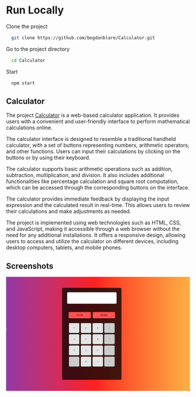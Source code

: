 # Run Locally

Clone the project

```bash
  git clone https://github.com/bogdanblare/Calculator.git
```

Go to the project directory

```bash
  cd Calculator
```

Start

```bash
  npm start
```

## Calculator

The project [Calculator](https://bogdanblare.github.io/Calculator/) is a web-based calculator application. It provides users with a convenient and user-friendly interface to perform mathematical calculations online.

The calculator interface is designed to resemble a traditional handheld calculator, with a set of buttons representing numbers, arithmetic operators, and other functions. Users can input their calculations by clicking on the buttons or by using their keyboard.

The calculator supports basic arithmetic operations such as addition, subtraction, multiplication, and division. It also includes additional functionalities like percentage calculation and square root computation, which can be accessed through the corresponding buttons on the interface.

The calculator provides immediate feedback by displaying the input expression and the calculated result in real-time. This allows users to review their calculations and make adjustments as needed.

The project is implemented using web technologies such as HTML, CSS, and JavaScript, making it accessible through a web browser without the need for any additional installations. It offers a responsive design, allowing users to access and utilize the calculator on different devices, including desktop computers, tablets, and mobile phones.

## Screenshots

![App Screenshot](https://raw.githubusercontent.com/bogdanblare/calculator/main/Screenshot.png)
